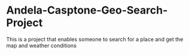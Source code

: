 # Andela-Casptone-Geo-Search-Project
This is a project that enables someone to search for a place and get the map and weather conditions
